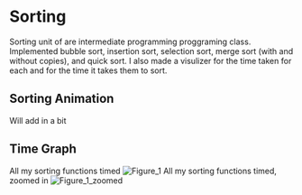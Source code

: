 # Sorting
Sorting unit of are intermediate programming proggraming class. Implemented bubble sort, insertion sort, selection sort, merge sort (with and without copies), and quick sort. I also made a visulizer for the time taken for each and for the time it takes them to sort.

## Sorting Animation
Will add in a bit

## Time Graph
All my sorting functions timed
![Figure_1](https://github.com/michael-lesirge/intermediate-programming-class/assets/100492377/8134b590-10ec-4997-bfeb-4e00108341a8)
All my sorting functions timed, zoomed in
![Figure_1_zoomed](https://github.com/michael-lesirge/intermediate-programming-class/assets/100492377/da996099-86e8-4792-a29b-7fae20ae8838)
